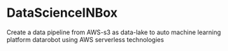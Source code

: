 # DataScienceINBox
Create a data pipeline from AWS-s3 as data-lake to auto machine learning platform datarobot using AWS serverless technologies
